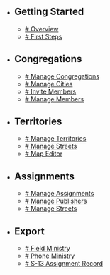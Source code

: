 -   ## Getting Started

    -   [# Overview](/{{route}}/{{version}}/overview)
    -   [# First Steps](/{{route}}/{{version}}/first_steps)

-   ## Congregations

    -   [# Manage Congregations](/{{route}}/{{version}}/overview/manage_Congregations)
    -   [# Manage Cities](/{{route}}/{{version}}/overview/manage_cities)
    -   [# Invite Members](/{{route}}/{{version}}/overview/invite_members)
    -   [# Manage Members](/{{route}}/{{version}}/overview/manage_members)

-   ## Territories

    -   [# Manage Territories](/{{route}}/{{version}}/overview/manage_territories)
    -   [# Manage Streets](/{{route}}/{{version}}/overview/manage_streets)
    -   [# Map Editor](/{{route}}/{{version}}/overview/map_editor)

-   ## Assignments

    -   [# Manage Assignments](/{{route}}/{{version}}/overview/manage_assignments)
    -   [# Manage Publishers](/{{route}}/{{version}}/overview/manage_publishers)
    -   [# Manage Streets](/{{route}}/{{version}}/overview/manage_Streets)

-   ## Export
    -   [# Field Ministry](/{{route}}/{{version}}/overview/field_ministry)
    -   [# Phone Ministry](/{{route}}/{{version}}/overview/phone_ministry)
    -   [# S-13 Assignment Record](/{{route}}/{{version}}/overview/assignment_record)
